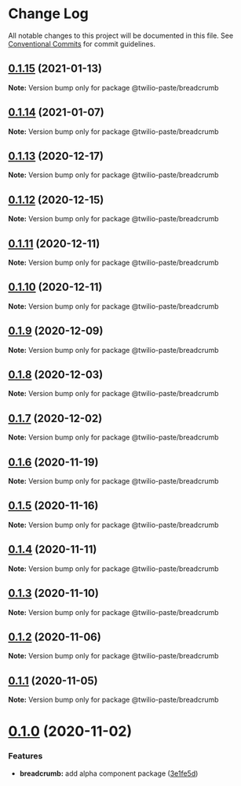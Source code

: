 # Change Log

All notable changes to this project will be documented in this file.
See [Conventional Commits](https://conventionalcommits.org) for commit guidelines.

## [0.1.15](https://github.com/twilio-labs/paste/compare/@twilio-paste/breadcrumb@0.1.14...@twilio-paste/breadcrumb@0.1.15) (2021-01-13)

**Note:** Version bump only for package @twilio-paste/breadcrumb





## [0.1.14](https://github.com/twilio-labs/paste/compare/@twilio-paste/breadcrumb@0.1.13...@twilio-paste/breadcrumb@0.1.14) (2021-01-07)

**Note:** Version bump only for package @twilio-paste/breadcrumb





## [0.1.13](https://github.com/twilio-labs/paste/compare/@twilio-paste/breadcrumb@0.1.12...@twilio-paste/breadcrumb@0.1.13) (2020-12-17)

**Note:** Version bump only for package @twilio-paste/breadcrumb





## [0.1.12](https://github.com/twilio-labs/paste/compare/@twilio-paste/breadcrumb@0.1.11...@twilio-paste/breadcrumb@0.1.12) (2020-12-15)

**Note:** Version bump only for package @twilio-paste/breadcrumb





## [0.1.11](https://github.com/twilio-labs/paste/compare/@twilio-paste/breadcrumb@0.1.10...@twilio-paste/breadcrumb@0.1.11) (2020-12-11)

**Note:** Version bump only for package @twilio-paste/breadcrumb





## [0.1.10](https://github.com/twilio-labs/paste/compare/@twilio-paste/breadcrumb@0.1.9...@twilio-paste/breadcrumb@0.1.10) (2020-12-11)

**Note:** Version bump only for package @twilio-paste/breadcrumb





## [0.1.9](https://github.com/twilio-labs/paste/compare/@twilio-paste/breadcrumb@0.1.8...@twilio-paste/breadcrumb@0.1.9) (2020-12-09)

**Note:** Version bump only for package @twilio-paste/breadcrumb





## [0.1.8](https://github.com/twilio-labs/paste/compare/@twilio-paste/breadcrumb@0.1.7...@twilio-paste/breadcrumb@0.1.8) (2020-12-03)

**Note:** Version bump only for package @twilio-paste/breadcrumb





## [0.1.7](https://github.com/twilio-labs/paste/compare/@twilio-paste/breadcrumb@0.1.6...@twilio-paste/breadcrumb@0.1.7) (2020-12-02)

**Note:** Version bump only for package @twilio-paste/breadcrumb





## [0.1.6](https://github.com/twilio-labs/paste/compare/@twilio-paste/breadcrumb@0.1.5...@twilio-paste/breadcrumb@0.1.6) (2020-11-19)

**Note:** Version bump only for package @twilio-paste/breadcrumb





## [0.1.5](https://github.com/twilio-labs/paste/compare/@twilio-paste/breadcrumb@0.1.4...@twilio-paste/breadcrumb@0.1.5) (2020-11-16)

**Note:** Version bump only for package @twilio-paste/breadcrumb





## [0.1.4](https://github.com/twilio-labs/paste/compare/@twilio-paste/breadcrumb@0.1.3...@twilio-paste/breadcrumb@0.1.4) (2020-11-11)

**Note:** Version bump only for package @twilio-paste/breadcrumb





## [0.1.3](https://github.com/twilio-labs/paste/compare/@twilio-paste/breadcrumb@0.1.2...@twilio-paste/breadcrumb@0.1.3) (2020-11-10)

**Note:** Version bump only for package @twilio-paste/breadcrumb





## [0.1.2](https://github.com/twilio-labs/paste/compare/@twilio-paste/breadcrumb@0.1.1...@twilio-paste/breadcrumb@0.1.2) (2020-11-06)

**Note:** Version bump only for package @twilio-paste/breadcrumb





## [0.1.1](https://github.com/twilio-labs/paste/compare/@twilio-paste/breadcrumb@0.1.0...@twilio-paste/breadcrumb@0.1.1) (2020-11-05)

**Note:** Version bump only for package @twilio-paste/breadcrumb





# [0.1.0](https://github.com/twilio-labs/paste/compare/@twilio-paste/breadcrumb@0.0.2...@twilio-paste/breadcrumb@0.1.0) (2020-11-02)


### Features

* **breadcrumb:** add alpha component package ([3e1fe5d](https://github.com/twilio-labs/paste/commit/3e1fe5db6719589b4fff51a7f61090d8991ddfe9))
